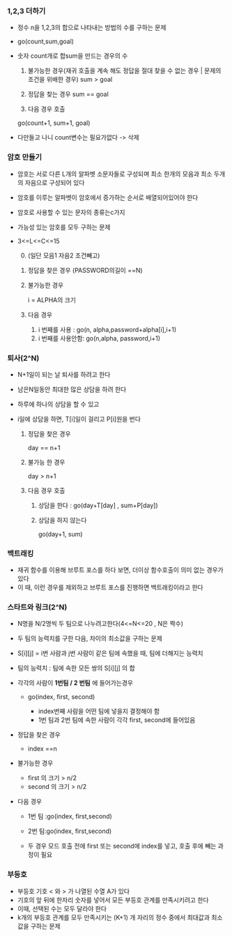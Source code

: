 ### 1,2,3 더하기

- 정수 n을 1,2,3의 합으로 나타내는 방법의 수를 구하는 문제

- go(count,sum,goal)

- 숫자 count개로 합sum을 만드는 경우의 수

  1. 불가능한 경우(재귀 호출을 계속 해도 정답을 절대 찾을 수 없는 경우 | 문제의 조건을 위배한 경우) sum > goal

  2. 정답을 찾는 경우 sum == goal

  3. 다음 경우 호출

  go(count+1, sum+1, goal)
  
- 다만들고 나니 count변수는 필요가없다 ->  삭제
### 암호 만들기

- 암호는 서로 다른 L개의 알파벳 소문자들로 구성되며 최소 한개의 모음과 최소 두개의 자음으로 구성되어 있다

- 암호를 이루는 알파벳이 암호에서 증가하는 순서로 배열되어있어야 한다

- 암호로 사용할 수 있는 문자의 종류는c가지

- 가능성 있는 암호를 모두 구하는 문제

- 3<=L<=C<=15

  0. (일단 모음1 자음2 조건빼고)

  1. 정답을 찾은 경우 (PASSWORD의길이 ==N) 

  2. 불가능한 경우

     i = ALPHA의 크기

  3. 다음 경우

     1. i 번째를 사용 : go(n, alpha,password+alpha[i],i+1)
     2.  i 번째를 사용안함: go(n,alpha, password,i+1)
### 퇴사(2^N)

- N+1일이 되는 날 퇴사를 하려고 한다

- 남은N일동안 최대한 많은 상담을 하려 한다

- 하루에 하나의 상담을 할 수 있고

- i일에 상담을 하면, T[i]일이 걸리고 P[i]원을 번다

  1. 정답을 찾은 경우

     day == n+1

  2. 불가능 한 경우

     day > n+1

  3. 다음 경우 호출

     1. 상담을 한다 : go(day+T[day] , sum+P[day])

     2. 상담을 하지 않는다

        go(day+1, sum) 

        

### 백트래킹

- 재귀 함수를 이용해 브루트 포스를 하다 보면, 더이상 함수호출이 의미 없는 경우가 있다
- 이 때, 이런 경우를 제외하고 브루트 포스를 진행하면 백트래킹이라고 한다

### 스타트와 링크(2^N)

- N명을 N/2명씩 두 팀으로 나누려고한다(4<=N<=20 , N은 짝수)
- 두 팀의 능력치를 구한 다음, 차이의 최소값을 구하는 문제
- S[i][j] = i번 사람과 j번 사람이 같은 팀에 속했을 때, 팀에 더해지는 능력치
- 팀의 능력치 : 팀에 속한 모든 쌍의 S[i][j] 의 합

- 각각의 사람이 **1번팀 / 2 번팀** 에 들어가는경우

   - go(index, first, second)

     - index번째 사람을 어떤 팀에 넣을지 결정해야 함
     - 1번 팀과 2번 팀에 속한 사람이 각각 first, second에 들어있음

- 정답을 찾은 경우

  - index ==n

- 불가능한 경우

  - first 의 크기 > n/2
  - second 의 크기 > n/2

- 다음 경우

  - 1번 팀 :go(index, first,second)

  - 2번 팀:go(index, first,second)

  - 두 경우 모드 호출 전에 first 또는 second에 index를 넣고, 호출 후에 빼는 과정이 필요

    

 ### 부등호

- 부등호 기호 < 와 > 가 나열된 수열 A가 있다
- 기호의 앞 뒤에 한자리 숫자를 넣어서 모든 부등호 관계를 만족시키려고 한다
- 이때, 선택된 수는 모두 달라야 한다
- k개의 부등호 관계를 모두 만족시키는 (K+1) 개 자리의 정수 중에서 최대값과 최소값을 구하는 문제

  

